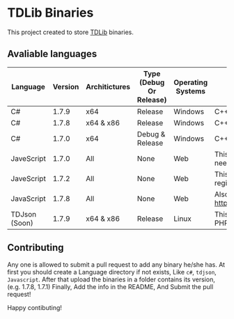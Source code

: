# TDLib Binaries
This project created to store [TDLib](https://github.com/tdlib/td) binaries.

## Avaliable languages
| Language      | Version  | Architictures | Type (Debug Or Release) | Operating Systems | Notes                                                                                |
|---------------|----------|---------------|-------------------------|-------------------|--------------------------------------------------------------------------------------|
| C#            |  1.7.9   | x64           | Release                 | Windows           |                                     C++/CLI                                          |
| C#            |  1.7.8   | x64 & x86     | Release                 | Windows           |                                     C++/CLI                                          |
| C#            |  1.7.0   | x64           | Debug & Release         | Windows           |                                     C++/CLI                                          |
| JaveScript    |  1.7.0   |       All     |             None        | Web               | This version might not save sessions and need a login on every refresh               |
| JaveScript    |  1.7.2   |       All     |             None        | Web               | This version is downloaded from the NPM registry (<https://npmjs.com/package/tdweb)> |
| JavaScript    |  1.7.8   |       All     |             None        | Web               | Also published at <https://npmjs.com/package/@dibgram/tdweb>                         |
| TDJson (Soon) |  1.7.9   | x64 & x86     | Release                 | Linux             | This binaries is same as binaries of Python, PHP, And any language can call C libs   |

## Contributing
Any one is allowed to submit a pull request to add any binary he/she has.
At first you should create a Language directory if not exists, Like `c#`, `tdjson`, `Javascript`.
After that upload the binaries in a folder contains its version, (e.g. 1.7.8, 1.7.1)
Finally, Add the info in the README, And Submit the pull request!

Happy contibuting!